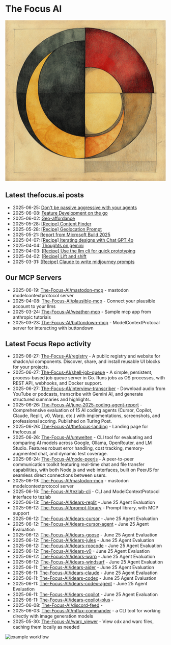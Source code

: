 # The Focus AI

![logo](../img/thefocusai.png)

## Latest thefocus.ai posts

 - 2025-06-25: [Don't be passive aggressive with your agents](https://thefocus.ai/posts/dont-be-passive-aggressive/)
 - 2025-06-08: [Feature Development on the go](https://thefocus.ai/posts/feature-development-on-the-go/)
 - 2025-06-02: [Geo-affordance](https://thefocus.ai/posts/geo-affordance/)
 - 2025-05-28: [[Recipe] Content Finder](https://thefocus.ai/recipes/content-finder/)
 - 2025-05-28: [[Recipe] Geolocation Prompt](https://thefocus.ai/recipes/geolocation-prompt/)
 - 2025-05-21: [Report from Microsoft Build 2025](https://thefocus.ai/posts/microsoft-build-2025/)
 - 2025-04-07: [[Recipe] Iterating designs with Chat GPT 4o](https://thefocus.ai/recipes/iterating-designs-with-chatgpt4o/)
 - 2025-04-04: [Thoughts on gemini](https://thefocus.ai/posts/thoughts-on-gemini/)
 - 2025-04-03: [[Recipe] Use the llm cli for quick prototyping](https://thefocus.ai/recipes/llm-for-quick-prototyping/)
 - 2025-04-02: [[Recipe] Lift and shift](https://thefocus.ai/recipes/lift-and-shift/)
 - 2025-03-31: [[Recipe] Claude to write midjourney prompts](https://thefocus.ai/recipes/using-claude-to-write-midjourney-prompts/)

## Our MCP Servers

 - 2025-06-19: [The-Focus-AI/mastodon-mcp](https://github.com/The-Focus-AI/mastodon-mcp) - mastodon modelcontextprotocol server
 - 2025-04-08: [The-Focus-AI/plausible-mcp](https://github.com/The-Focus-AI/plausible-mcp) - Connect your plausible account to your llms
 - 2025-03-24: [The-Focus-AI/weather-mcp](https://github.com/The-Focus-AI/weather-mcp) - Sample mcp app from anthropic tutorials
 - 2025-03-23: [The-Focus-AI/buttondown-mcp](https://github.com/The-Focus-AI/buttondown-mcp) - ModelContextProtocal server for interacting with buttondown

## Latest Focus Repo activity

 - 2025-06-27: [The-Focus-AI/registry](https://github.com/The-Focus-AI/registry) - A public registry and website for shadcn/ui components. Discover, share, and install reusable UI blocks for your projects.
 - 2025-06-27: [The-Focus-AI/shell-job-queue](https://github.com/The-Focus-AI/shell-job-queue) - A simple, persistent, process-based job queue server in Go. Runs jobs as OS processes, with REST API, webhooks, and Docker support.
 - 2025-06-27: [The-Focus-AI/interview-transcriber](https://github.com/The-Focus-AI/interview-transcriber) - Download audio from YouTube or podcasts, transcribe with Gemini AI, and generate structured summaries and highlights.
 - 2025-06-26: [The-Focus-AI/june-2025-coding-agent-report](https://github.com/The-Focus-AI/june-2025-coding-agent-report) - Comprehensive evaluation of 15 AI coding agents (Cursor, Copilot, Claude, Replit, v0, Warp, etc.) with implementations, screenshots, and professional scoring. Published on Turing Post.
 - 2025-06-26: [The-Focus-AI/thefocus-landing](https://github.com/The-Focus-AI/thefocus-landing) - Landing page for thefocus.ai
 - 2025-06-26: [The-Focus-AI/umwelten](https://github.com/The-Focus-AI/umwelten) - CLI tool for evaluating and comparing AI models across Google, Ollama, OpenRouter, and LM Studio. Features robust error handling, cost tracking, memory-augmented chat, and dynamic test coverage.
 - 2025-06-24: [The-Focus-AI/node-peerjs](https://github.com/The-Focus-AI/node-peerjs) - A peer-to-peer communication toolkit featuring real-time chat and file transfer capabilities, with both Node.js and web interfaces, built on PeerJS for seamless direct connections between users.
 - 2025-06-19: [The-Focus-AI/mastodon-mcp](https://github.com/The-Focus-AI/mastodon-mcp) - mastodon modelcontextprotocol server
 - 2025-06-16: [The-Focus-AI/tezlab-cli](https://github.com/The-Focus-AI/tezlab-cli) - CLI and ModelContextProtocol interface to tezlab
 - 2025-06-13: [The-Focus-AI/idears-replit](https://github.com/The-Focus-AI/idears-replit) - June 25 Agent Evaluation
 - 2025-06-12: [The-Focus-AI/prompt-library](https://github.com/The-Focus-AI/prompt-library) - Prompt library, with MCP support
 - 2025-06-12: [The-Focus-AI/idears-cursor](https://github.com/The-Focus-AI/idears-cursor) - June 25 Agent Evaluation
 - 2025-06-12: [The-Focus-AI/idears-cursor-agent](https://github.com/The-Focus-AI/idears-cursor-agent) - June 25 Agent Evaluation
 - 2025-06-12: [The-Focus-AI/idears-goose](https://github.com/The-Focus-AI/idears-goose) - June 25 Agent Evaluation
 - 2025-06-12: [The-Focus-AI/idears-jules](https://github.com/The-Focus-AI/idears-jules) - June 25 Agent Evaluation
 - 2025-06-12: [The-Focus-AI/idears-roocode](https://github.com/The-Focus-AI/idears-roocode) - June 25 Agent Evaluation
 - 2025-06-12: [The-Focus-AI/idears-v0](https://github.com/The-Focus-AI/idears-v0) - June 25 Agent Evaluation
 - 2025-06-12: [The-Focus-AI/idears-warp](https://github.com/The-Focus-AI/idears-warp) - June 25 Agent Evaluation
 - 2025-06-12: [The-Focus-AI/idears-windsurf](https://github.com/The-Focus-AI/idears-windsurf) - June 25 Agent Evaluation
 - 2025-06-11: [The-Focus-AI/idears-aider](https://github.com/The-Focus-AI/idears-aider) - June 25 Agent Evaluation
 - 2025-06-11: [The-Focus-AI/idears-claude](https://github.com/The-Focus-AI/idears-claude) - June 25 Agent Evaluation
 - 2025-06-11: [The-Focus-AI/idears-codex](https://github.com/The-Focus-AI/idears-codex) - June 25 Agent Evaluation
 - 2025-06-11: [The-Focus-AI/idears-codex-agent](https://github.com/The-Focus-AI/idears-codex-agent) - June 25 Agent Evaluation
 - 2025-06-11: [The-Focus-AI/idears-copilot](https://github.com/The-Focus-AI/idears-copilot) - June 25 Agent Evaluation
 - 2025-06-11: [The-Focus-AI/idears-copilot-plus](https://github.com/The-Focus-AI/idears-copilot-plus) - 
 - 2025-06-08: [The-Focus-AI/discord-feed](https://github.com/The-Focus-AI/discord-feed) - 
 - 2025-06-03: [The-Focus-AI/mflux-commander](https://github.com/The-Focus-AI/mflux-commander) - a CLI tool for working directly with image generation models
 - 2025-05-30: [The-Focus-AI/warc_viewer](https://github.com/The-Focus-AI/warc_viewer) - View cdx and warc files, caching them locally as needed

![example workflow](https://github.com/The-Focus-AI/.github/actions/workflows/build.yml/badge.svg)
